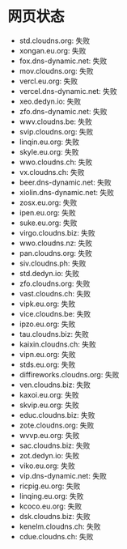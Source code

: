 # 网页状态
- std.cloudns.org: 失败
- xongan.eu.org: 失败
- fox.dns-dynamic.net: 失败
- mov.cloudns.org: 失败
- vercl.eu.org: 失败
- vercel.dns-dynamic.net: 失败
- xeo.dedyn.io: 失败
- zfo.dns-dynamic.net: 失败
- wwv.cloudns.be: 失败
- svip.cloudns.org: 失败
- linqin.eu.org: 失败
- skyle.eu.org: 失败
- wwo.cloudns.ch: 失败
- vx.cloudns.ch: 失败
- beer.dns-dynamic.net: 失败
- xiolin.dns-dynamic.net: 失败
- zosx.eu.org: 失败
- ipen.eu.org: 失败
- suke.eu.org: 失败
- virgo.cloudns.biz: 失败
- wwo.cloudns.nz: 失败
- pan.cloudns.org: 失败
- siv.cloudns.ph: 失败
- std.dedyn.io: 失败
- zfo.cloudns.org: 失败
- vast.cloudns.ch: 失败
- vipk.eu.org: 失败
- vice.cloudns.be: 失败
- ipzo.eu.org: 失败
- tau.cloudns.biz: 失败
- kaixin.cloudns.ch: 失败
- vipn.eu.org: 失败
- stds.eu.org: 失败
- diffireworks.cloudns.org: 失败
- ven.cloudns.biz: 失败
- kaxoi.eu.org: 失败
- skvip.eu.org: 失败
- educ.cloudns.biz: 失败
- zote.cloudns.org: 失败
- wvvp.eu.org: 失败
- sac.cloudns.biz: 失败
- zot.dedyn.io: 失败
- viko.eu.org: 失败
- vip.dns-dynamic.net: 失败
- ricpig.eu.org: 失败
- linqing.eu.org: 失败
- kcoco.eu.org: 失败
- dsk.cloudns.biz: 失败
- kenelm.cloudns.ch: 失败
- cdue.cloudns.ch: 失败
